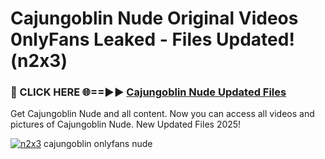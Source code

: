 # Cajungoblin Nude Original Videos 0nlyFans Leaked - Files Updated! (n2x3)

<h3>🔴 CLICK HERE 🌐==►► <a href="https://tinyurl.com/5h6xmrr3" rel="nofollow">Cajungoblin Nude Updated Files</a></h3>

Get Cajungoblin Nude and all content. Now you can access all videos and pictures of Cajungoblin Nude. New Updated Files 2025!

[![n2x3](https://i.imgur.com/KVD873Z.gif)](https://tinyurl.com/5h6xmrr3)
cajungoblin onlyfans nude
